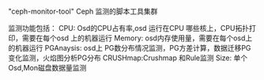 #####
"ceph-monitor-tool" 
Ceph 监测的脚本工具集群

监测功能包括：
CPU: Osd的CPU占有率,osd 运行在CPU 哪些核上，CPU拓扑打印，需要在每个osd 上的机器运行
Memory: osd内存使用量，需要在每个osd上的机器运行
PGAnaysis: osd上 PG数分布情况监测，PG方差计算，数据迁移PG变化监测，火焰图分析PG分布
CRUSHmap:Crushmap 和Rule监测
Size: 单个Osd,Mon磁盘数据量监测
